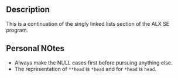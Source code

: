 ## Description
This is a continuation of the singly linked lists section of the ALX SE program.

## Personal NOtes
* Always make the NULL cases first before pursuing anything else.
* The representation of `**head` is `*head` and for `*head` is `head`. 

